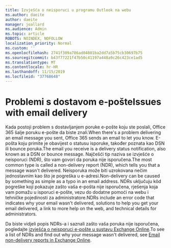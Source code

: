 ```yaml
---
title: Izvješća o neisporuci u programu Outlook na webu
ms.author: daeite
author: daeite
manager: joallard
ms.audience: Admin
ms.topic: article
ROBOTS: NOINDEX, NOFOLLOW
localization_priority: Normal
ms.custom: ''
ms.openlocfilehash: 2741f309a786ad04801ba2dd7a5b75cb30697b75
ms.sourcegitcommit: b43f77221f47b50c41197a448a9c26c423ce1ad5
ms.translationtype: MT
ms.contentlocale: hr-HR
ms.lasthandoff: 11/15/2019
ms.locfileid: "37768648"
---
```

# <a name="issues-with-email-delivery"></a><span data-ttu-id="adced-102">Problemi s dostavom e-pošte</span><span class="sxs-lookup"><span data-stu-id="adced-102">Issues with email delivery</span></span>

<span data-ttu-id="adced-103">Kada postoji problem s dostavljanjem poruke e-pošte koju ste poslali, Office 365 šalje poruku e-pošte da biste znali.</span><span class="sxs-lookup"><span data-stu-id="adced-103">When there's a problem delivering an email message you sent, Office 365 sends an email to let you know.</span></span> <span data-ttu-id="adced-104">E-pošta koju primite je obavijest o statusu isporuke, također poznata kao DSN ili bounce poruka.</span><span class="sxs-lookup"><span data-stu-id="adced-104">The email you receive is a delivery status notification, also known as a DSN or bounce message.</span></span> <span data-ttu-id="adced-105">Najčešći tip naziva se izvješće o neisporuci (NDR), što vam govori da poruka nije isporučena.</span><span class="sxs-lookup"><span data-stu-id="adced-105">The most common type is called a non-delivery report (NDR), which tells you that a message wasn't delivered.</span></span> <span data-ttu-id="adced-106">Neisporuka može biti uzrokovana nečim jednostavnim kao što je pogreška u e-adresi.</span><span class="sxs-lookup"><span data-stu-id="adced-106">Non-delivery can be caused by something as simple as a typo in an email address.</span></span> <span data-ttu-id="adced-107">NDRs uključuju kôd pogreške koji pokazuje zašto vaša e-pošta nije isporučena, rješenja koja vam pomažu u isporuci e-pošte, vezu do dodatne pomoći na webu i tehničke pojedinosti za administratore.</span><span class="sxs-lookup"><span data-stu-id="adced-107">NDRs include an error code that indicates why your email wasn't delivered, solutions to help you get your email delivered, a link to more help on the web, and technical details for administrators.</span></span>

<span data-ttu-id="adced-108">Da biste vidjeli popis NDRs-a i saznali zašto vaša poruka nije isporučena, pogledajte [izvješća o neisporuci e-pošte u sustavu Exchange Online](https://docs.microsoft.com/exchange/mail-flow-best-practices/non-delivery-reports-in-exchange-online/non-delivery-reports-in-exchange-online).</span><span class="sxs-lookup"><span data-stu-id="adced-108">To see a list of NDRs and find out why your message wasn't delivered, see [Email non-delivery reports in Exchange Online](https://docs.microsoft.com/exchange/mail-flow-best-practices/non-delivery-reports-in-exchange-online/non-delivery-reports-in-exchange-online).</span></span>